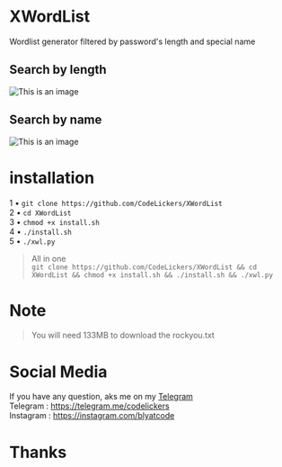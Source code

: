 # XWordList
Wordlist generator filtered by password's length and special name

## Search by length
![This is an image](https://github.com/CodeLickers/XWordList/blob/main/Search%20by%20length.png)

## Search by name
![This is an image](https://github.com/CodeLickers/XWordList/blob/main/Search%20by%20name.png)

# installation                 
1 • `git clone https://github.com/CodeLickers/XWordList`                      
2 • `cd XWordList`                             
3 • `chmod +x install.sh`                         
4 • `./install.sh`                                
5 • `./xwl.py`  

> All in one                             
`git clone https://github.com/CodeLickers/XWordList && cd XWordList && chmod +x install.sh && ./install.sh && ./xwl.py`

# Note
> You will need 133MB to download the rockyou.txt

# Social Media                         
If you have any question, aks me on my [Telegram](https://t.me/SlavPH)                         
Telegram  : https://telegram.me/codelickers                                           
Instagram : https://instagram.com/blyatcode                        

# Thanks           

